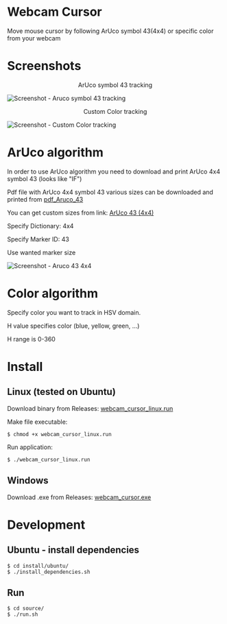 # Webcam Cursor
Move mouse cursor by following ArUco symbol 43(4x4) or specific color from your webcam

# Screenshots
<p align="center">
    ArUco symbol 43 tracking
</p>

![Screenshot - Aruco symbol 43 tracking][aruco_screenshot]

<p align="center">
    Custom Color tracking
</p>

![Screenshot - Custom Color tracking][color_screenshot]

# ArUco algorithm
In order to use ArUco algorithm you need to download and print ArUco 4x4 symbol 43 (looks like "IF")

Pdf file with ArUco 4x4 symbol 43 various sizes can be downloaded and printed from [pdf_Aruco_43](https://github.com/nexayq/webcam_cursor/blob/master/data/aruco_markers/aruco_43_4x4/aruco_all_dimensions.pdf)

You can get custom sizes from link: [ArUco 43 (4x4)](http://chev.me/arucogen/)

Specify Dictionary: 4x4

Specify Marker ID: 43

Use wanted marker size

![Screenshot - Aruco 43 4x4][aruco_symbol]

# Color algorithm
Specify color you want to track in HSV domain.

H value specifies color (blue, yellow, green, ...)

H range is 0-360


# Install

## Linux (tested on Ubuntu)
Download binary from Releases:  [webcam_cursor_linux.run](https://github.com/nexayq/webcam_cursor/releases/download/webcam_cursor_v1.0/webcam_cursor_linux.run)


Make file executable:

    $ chmod +x webcam_cursor_linux.run


Run application:

    $ ./webcam_cursor_linux.run


## Windows
Download .exe from Releases:  [webcam_cursor.exe](https://github.com/nexayq/webcam_cursor/releases/download/webcam_cursor_v1.0/webcam_cursor.exe)



# Development

## Ubuntu - install dependencies
    $ cd install/ubuntu/
    $ ./install_dependencies.sh


## Run
    $ cd source/
    $ ./run.sh

[aruco_screenshot]:       https://github.com/nexayq/webcam_cursor/blob/master/data/screenshots/aruco_screenshot.png
[color_screenshot]:       https://github.com/nexayq/webcam_cursor/blob/master/data/screenshots/color_screenshot.png

[aruco_symbol]:           https://github.com/nexayq/webcam_cursor/blob/master/source/aruco_43.png
